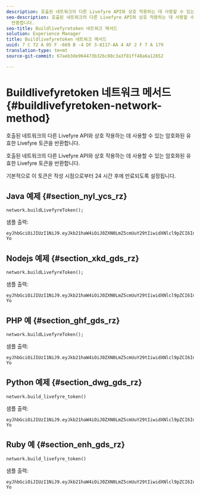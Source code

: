 ```yaml
---
description: 호출된 네트워크의 다른 Livefyre API와 상호 작용하는 데 사용할 수 있는 암호화된 유효한 Livefyre 토큰을 반환합니다.
seo-description: 호출된 네트워크의 다른 Livefyre API와 상호 작용하는 데 사용할 수 있는 암호화된 유효한 Livefyre 토큰을
  반환합니다.
seo-title: Buildlivefyretoken 네트워크 메서드
solution: Experience Manager
title: Buildlivefyretoken 네트워크 메서드
uuid: 7 C 72 A 05 F -669 B -4 DF 3-8117-AA 4 AF 2 F 7 A 179
translation-type: tm+mt
source-git-commit: 67aeb3de964473b326c88c3a3f81ff48a6a12652

---
```



# Buildlivefyretoken 네트워크 메서드{#buildlivefyretoken-network-method}

호출된 네트워크의 다른 Livefyre API와 상호 작용하는 데 사용할 수 있는 암호화된 유효한 Livefyre 토큰을 반환합니다.

호출된 네트워크의 다른 Livefyre API와 상호 작용하는 데 사용할 수 있는 암호화된 유효한 Livefyre 토큰을 반환합니다.

기본적으로 이 토큰은 작성 시점으로부터 24 시간 후에 만료되도록 설정됩니다.

## Java 예제 {#section_nyl_ycs_rz}

```
network.buildLivefyreToken(); 
```

샘플 출력:

```
eyJhbGciOiJIUzI1NiJ9.eyJkb21haW4iOiJ0ZXN0LmZ5cmUuY29tIiwidXNlcl9pZCI6InN5c3RlbSIsImRpc3BsYXlfbmFtZSI6InN5c3RlbSIsImV4cGlyZXMiOjEzOTY2NTUwODN9.33GuJF_ou2O6CCV22Y3PlLUgP2Igy9vAXfmLONkt-Yo
```

## Nodejs 예제 {#section_xkd_gds_rz}

```
network.buildLivefyreToken(); 
```

샘플 출력:

```
eyJhbGciOiJIUzI1NiJ9.eyJkb21haW4iOiJ0ZXN0LmZ5cmUuY29tIiwidXNlcl9pZCI6InN5c3RlbSIsImRpc3BsYXlfbmFtZSI6InN5c3RlbSIsImV4cGlyZXMiOjEzOTY2NTUwODN9.33GuJF_ou2O6CCV22Y3PlLUgP2Igy9vAXfmLONkt-Yo
```

## PHP 예 {#section_ghf_gds_rz}

```
network.buildLivefyreToken(); 
```

샘플 출력:

```
eyJhbGciOiJIUzI1NiJ9.eyJkb21haW4iOiJ0ZXN0LmZ5cmUuY29tIiwidXNlcl9pZCI6InN5c3RlbSIsImRpc3BsYXlfbmFtZSI6InN5c3RlbSIsImV4cGlyZXMiOjEzOTY2NTUwODN9.33GuJF_ou2O6CCV22Y3PlLUgP2Igy9vAXfmLONkt-Yo 
```

## Python 예제 {#section_dwg_gds_rz}

```
network.build_livefyre_token() 
```

샘플 출력:

```
eyJhbGciOiJIUzI1NiJ9.eyJkb21haW4iOiJ0ZXN0LmZ5cmUuY29tIiwidXNlcl9pZCI6InN5c3RlbSIsImRpc3BsYXlfbmFtZSI6InN5c3RlbSIsImV4cGlyZXMiOjEzOTY2NTUwODN9.33GuJF_ou2O6CCV22Y3PlLUgP2Igy9vAXfmLONkt-Yo 
```

## Ruby 예 {#section_enh_gds_rz}

```
network.build_livefyre_token() 
```

샘플 출력:

```
eyJhbGciOiJIUzI1NiJ9.eyJkb21haW4iOiJ0ZXN0LmZ5cmUuY29tIiwidXNlcl9pZCI6InN5c3RlbSIsImRpc3BsYXlfbmFtZSI6InN5c3RlbSIsImV4cGlyZXMiOjEzOTY2NTUwODN9.33GuJF_ou2O6CCV22Y3PlLUgP2Igy9vAXfmLONkt-Yo 
```

